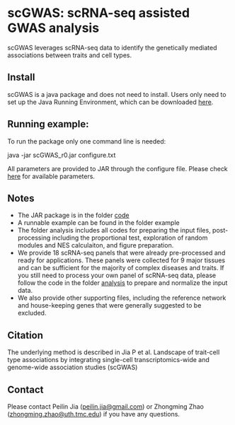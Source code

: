 # scGWAS: scRNA-seq assisted GWAS analysis

scGWAS leverages scRNA-seq data to identify the genetically mediated associations between traits and cell types. 

## Install

scGWAS is a java package and does not need to install. Users only need to set up the Java Running Environment, which can be downloaded [here](https://www.oracle.com/java/technologies/downloads/).

## Running example:
To run the package only one command line is needed:

java -jar scGWAS_r0.jar configure.txt

All parameters are provided to JAR through the configure file. Please check [here](https://github.com/bsml320/scGWAS/blob/main/analysis/explanation_configure.md) for available parameters.

## Notes

- The JAR package is in the folder [code](https://github.com/bsml320/scGWAS/tree/main/code)
- A runnable example can be found in the folder example
- The folder analysis includes all codes for preparing the input files, post-processing including the proportional test, exploration of random modules and NES calculaiton, and figure preparation.
- We provide 18 scRNA-seq panels that were already pre-processed and ready for applications. These panels were collected for 9 major tissues and can be sufficient for the majority of complex diseases and traits. If you still need to process your own panel of scRNA-seq data, please follow the code in the folder [analysis](https://github.com/bsml320/scGWAS/blob/main/analysis) to prepare and normalize the input data.
- We also provide other supporting files, including the reference network and house-keeping genes that were generally suggested to be excluded.

## Citation

The underlying method is described in Jia P et al. Landscape of trait-cell type associations by integrating single-cell transcriptomics-wide and genome-wide association studies (scGWAS)

## Contact

Please contact Peilin Jia (peilin.jia@gmail.com) or Zhongming Zhao (zhongming.zhao@uth.tmc.edu) if you have any questions.
